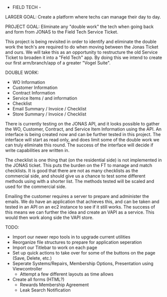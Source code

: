 - FIELD TECH -

LARGER GOAL: Create a platform where techs can manage their day to day.

PROJECT GOAL: Eliminate any "double work" the tech when going back and form from JONAS to the Field Tech Service Ticket.


This project is being revisited in order to identify and eliminate the double work the tech's are required to do when moving between the Jonas Ticket and ours. We will take this as an opportunity to restructure the old Service Ticket to broaden it into a "Feld Tech" app. By doing this we intend to create our first arm/branch/app of a greater "Vogel Suite".

DOUBLE WORK:
- WO Information
- Customer Information
- Contract Information
- Service Items / and information
- Checklist
- Email Summary / Invoice / Checklist
- Store Summary / Invoice / Checklist

There is currently testing on the JONAS API, and it looks possible to gather the WO, Customer, Contract, and Service Item Information using the API. An interface is being created now and can be further tested in this project. The interface will start as read only, and does limit some of the double work we can truly eliminate this round. The success of the interface will decide if write capabilities are written in.

The checklist is one thing that (on the residential side) is not implemented in the JONAS ticket. This puts the burden on the FT to manage and match checklists. It is good that there are not as many checklists as the commercial side, and should give us a chance to test some different methods using with a shorter list. The methods tested will be scaled and used for the commercial side.

Emailing the customer requires a server to prepare and administer the emails. We do have an application that achieves this, and can be taken and tested in an API on an ec2 instance to see if it still works. The success of this means we can further the idea and create an VAPI as a service. This would then work along side the VAPI store.

TODO:
- Import our newer repo tools in to upgrade current utilities
- Reorganize file structures to prepare for application seperation
- Import our Titlebar to work on each page
- Set up quick actions to take over for some of the buttons on the page (Save, Delete, etc.)
- Seperate Systems/Repairs, Membership Options, Presentation using Viewcontroller
    - Attempt a few different layouts as time allows
- Create all forms (HTML?)
    - Rewards Membership Agreement
    - Leak Search Notification
